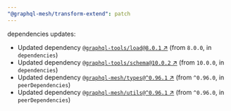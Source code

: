 ```yaml
---
"@graphql-mesh/transform-extend": patch
---
```

dependencies updates:
  - Updated dependency [`@graphql-tools/load@8.0.1` ↗︎](https://www.npmjs.com/package/@graphql-tools/load/v/8.0.1) (from `8.0.0`, in `dependencies`)
  - Updated dependency [`@graphql-tools/schema@10.0.2` ↗︎](https://www.npmjs.com/package/@graphql-tools/schema/v/10.0.2) (from `10.0.0`, in `dependencies`)
  - Updated dependency [`@graphql-mesh/types@^0.96.1` ↗︎](https://www.npmjs.com/package/@graphql-mesh/types/v/0.96.1) (from `^0.96.0`, in `peerDependencies`)
  - Updated dependency [`@graphql-mesh/utils@^0.96.1` ↗︎](https://www.npmjs.com/package/@graphql-mesh/utils/v/0.96.1) (from `^0.96.0`, in `peerDependencies`)
